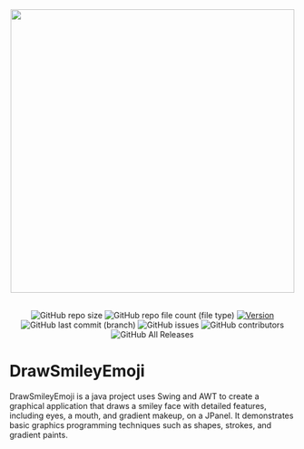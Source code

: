  <div align="center">
  <img src="https://github.com/yazansedih/DrawSmileyEmoji/assets/137224224/54e19e41-9391-4613-974f-9553ccef5a34" width=500px/>
  <br />
  <br />

 ![GitHub repo size](https://img.shields.io/github/repo-size/yazansedih/DrawSmileyEmoji) 
 ![GitHub repo file count (file type)](https://img.shields.io/github/directory-file-count/yazansedih/DrawSmileyEmoji) 
 [![Version](https://img.shields.io/badge/version-v1.0.0-blue)](https://github.com/yazansedih/DrawSmileyEmoji/releases/tag/v1.0.0)
 ![GitHub last commit (branch)](https://img.shields.io/github/last-commit/yazansedih/DrawSmileyEmoji/main) 
 ![GitHub issues](https://img.shields.io/github/issues/yazansedih/DrawSmileyEmoji)
 ![GitHub contributors](https://img.shields.io/github/contributors/yazansedih/DrawSmileyEmoji)
 ![GitHub All Releases](https://img.shields.io/github/downloads/yazansedih/DrawSmileyEmoji/total)

 
</div>  

<h1>DrawSmileyEmoji</h1>
DrawSmileyEmoji is a java project uses Swing and AWT to create a graphical application that draws a smiley face with detailed features, including eyes, a mouth, and gradient makeup, on a JPanel. It demonstrates basic graphics programming techniques such as shapes, strokes, and gradient paints.

